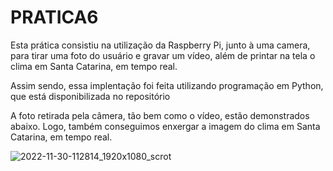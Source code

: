 # PRATICA6

Esta prática consistiu na utilização da Raspberry Pi, junto à uma camera, para tirar uma foto do usuário e gravar um vídeo, além de printar na tela o clima em
Santa Catarina, em tempo real.

Assim sendo, essa implentação foi feita utilizando programação em Python, que está disponibilizada no repositório

A foto retirada pela câmera, tão bem como o vídeo, estão demonstrados abaixo. Logo, também conseguimos enxergar a imagem do clima em Santa Catarina, em tempo real.

![2022-11-30-112814_1920x1080_scrot](https://user-images.githubusercontent.com/117114800/207143214-da21062a-d036-4815-bfa0-b8d826a6d144.png)

